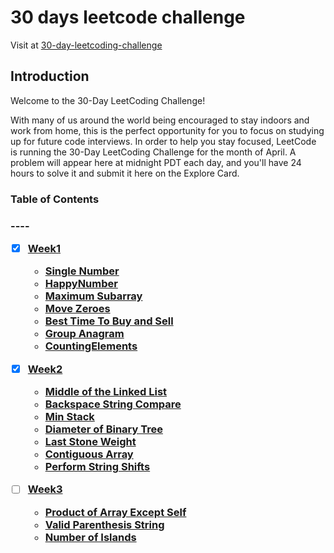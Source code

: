 <h1>30 days leetcode challenge</h2>

<p>Visit at <a href = "https://leetcode.com/explore/other/card/30-day-leetcoding-challenge">30-day-leetcoding-challenge</a></p>

<h2>Introduction</h2>

<p>Welcome to the 30-Day LeetCoding Challenge!</p>

<p>With many of us around the world being encouraged to stay indoors and work from home, this is the perfect opportunity for you to focus on studying up for future code interviews. In order to help you stay focused, LeetCode is running the 30-Day LeetCoding Challenge for the month of April. A problem will appear here at midnight PDT each day, and you'll have 24 hours to solve it and submit it here on the Explore Card.</p>

<h3>Table of Contents<h3>
----
  
  - [x] <a href = "./week1">Week1 </a>
  
    - <a href = "./week1/SingleNumber.py">Single Number</a>
    - <a href = "./week1/HappyNumber.py">HappyNumber</a>
    - <a href = "./week1/MaximumSubarray.py">Maximum Subarray</a>
    - <a href = "./week1/MoveZeroes.py">Move Zeroes</a>
    - <a href = "./week1/BestTimeToBuy.py">Best Time To Buy and Sell</a>
    - <a href = "./week1/GroupAnagram.py">Group Anagram</a>
    - <a href = "./week1/CountingElements.py">CountingElements</a>
  
  - [x] <a href = "./week2">Week2 </a>
    - <a href = "./week2/MiddleOfTheLinkedList.py">Middle of the Linked List</a>
    - <a href = "./week2/BackspaceStringCompare.py">Backspace String Compare</a>
    - <a href = "./week2/MinStack.py">Min Stack</a>
    - <a href = "./week2/DiameterofBinaryTree.py">Diameter of Binary Tree</a>
    - <a href = "./week2/LastStoneWeight.py">Last Stone Weight</a>
    - <a href = "./week2/ContiguousArray.py">Contiguous Array</a>
    - <a href = "./week2/PerformStringShifts.py">Perform String Shifts</a>
    
  - [ ] <a href = "./week3">Week3 </a>
    - <a href = "./week3/ProductofArrayExceptSelf.py">Product of Array Except Self</a>
    - <a href = "./week3/ValidParenthesisString.py">Valid Parenthesis String</a>
    - <a href = "./week3/NumberofIslands.py">Number of Islands</a>
<!--     - <a href = "./week3/NumberofIslands.py">1 - Number of Islands</a>
    - <a href = "./week3/NumberofIslands.py">1 - Number of Islands</a>
    - <a href = "./week3/NumberofIslands.py">1 - Number of Islands</a>
    - <a href = "./week3/NumberofIslands.py">1 - Number of Islands</a> -->
<!--   - <a href = "./week4">Week1 (completed)</a> -->

